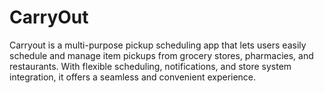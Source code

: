 # CarryOut
Carryout is a multi-purpose pickup scheduling app that lets users easily schedule and manage item pickups from grocery stores, pharmacies, and restaurants. With flexible scheduling, notifications, and store system integration, it offers a seamless and convenient experience.
